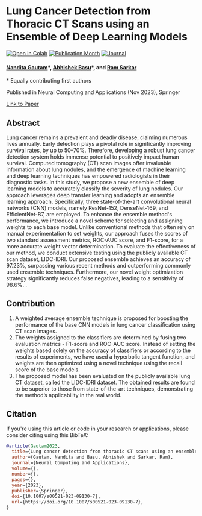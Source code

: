 # Lung Cancer Detection from Thoracic CT Scans using an Ensemble of Deep Learning Models

[![Open in Colab](https://colab.research.google.com/assets/colab-badge.svg)](https://colab.research.google.com/github/iabh1shekbasu/LungCancerDetectionEnsemble/blob/main/Probability_Extraction_and_Analysis.ipynb)
[![Publication Month](https://img.shields.io/badge/Published-Nov%202023-blue)](https://springer.com/journal/521)
[![Journal](https://img.shields.io/badge/Journal-Neural%20Computing%20and%20Applications-brightgreen)](https://springer.com/journal/521)

#### [Nandita Gautam](https://www.linkedin.com/in/nandita-gautam-a7932b95/)\*, [Abhishek Basu](https://www.linkedin.com/in/iabhishekbasu/)\*, and [Ram Sarkar](http://www.jaduniv.edu.in/profile.php?uid=686)
\* Equally contributing first authors

Published in Neural Computing and Applications (Nov 2023), Springer

[Link to Paper](https://doi.org/10.1007/s00521-023-09130-7)

## Abstract
Lung cancer remains a prevalent and deadly disease, claiming numerous lives annually. Early detection plays a pivotal role in significantly improving survival rates, by up to 50–70%. Therefore, developing a robust lung cancer detection system holds immense potential to positively impact human survival. Computed tomography (CT) scan images offer invaluable information about lung nodules, and the emergence of machine learning and deep learning techniques has empowered radiologists in their diagnostic tasks. In this study, we propose a new ensemble of deep learning models to accurately classify the severity of lung nodules. Our approach leverages deep transfer learning and adopts an ensemble learning approach. Specifically, three state-of-the-art convolutional neural networks (CNN) models, namely ResNet-152, DenseNet-169, and EfficientNet-B7, are employed. To enhance the ensemble method's performance, we introduce a novel scheme for selecting and assigning weights to each base model. Unlike conventional methods that often rely on manual experimentation to set weights, our approach fuses the scores of two standard assessment metrics, ROC-AUC score, and F1-score, for a more accurate weight vector determination. To evaluate the effectiveness of our method, we conduct extensive testing using the publicly available CT scan dataset, LIDC-IDRI. Our proposed ensemble achieves an accuracy of 97.23%, surpassing various recent methods and outperforming commonly used ensemble techniques. Furthermore, our novel weight optimization strategy significantly reduces false negatives, leading to a sensitivity of 98.6%. .

## Contribution
1. A weighted average ensemble technique is proposed for boosting the performance of the base CNN models in lung cancer classification using CT scan images.
2. The weights assigned to the classifiers are determined by fusing two evaluation metrics - F1-score and ROC-AUC score. Instead of setting the weights based solely on the accuracy of classifiers or according to the results of experiments, we have used a hyperbolic tangent function, and weights are then optimized using a novel technique using the recall score of the base models.
3. The proposed model has been evaluated on the publicly available lung CT dataset, called the LIDC-IDRI dataset. The obtained results are found to be superior to those from state-of-the-art techniques, demonstrating the method’s applicability in the real world.

## Citation
If you're using this article or code in your research or applications, please consider citing using this BibTeX:

```bibtex
@article{Gautam2023,
  title={Lung cancer detection from thoracic CT scans using an ensemble of deep learning models},
  author={Gautam, Nandita and Basu, Abhishek and Sarkar, Ram},
  journal={Neural Computing and Applications},
  volume={},
  number={},
  pages={},
  year={2023},
  publisher={Springer},
  doi={10.1007/s00521-023-09130-7},
  url={https://doi.org/10.1007/s00521-023-09130-7},
}


```
